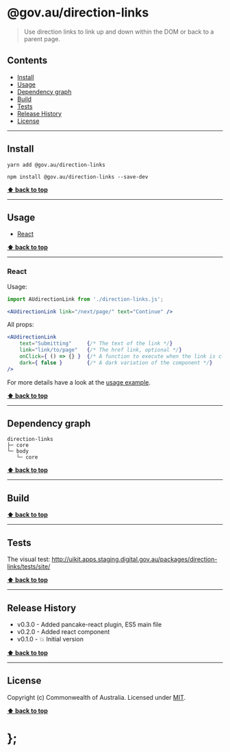 @gov.au/direction-links
============

> Use direction links to link up and down within the DOM or back to a parent page.


## Contents

* [Install](#install)
* [Usage](#usage)
* [Dependency graph](#dependency-graph)
* [Build](#build)
* [Tests](#tests)
* [Release History](#release-history)
* [License](#license)


----------------------------------------------------------------------------------------------------------------------------------------------------------------


## Install


```shell
yarn add @gov.au/direction-links
```

```shell
npm install @gov.au/direction-links --save-dev
```


**[⬆ back to top](#contents)**


----------------------------------------------------------------------------------------------------------------------------------------------------------------


## Usage


* [React](#react)


**[⬆ back to top](#contents)**


----------------------------------------------------------------------------------------------------------------------------------------------------------------


### React

Usage:

```jsx
import AUdirectionLink from './direction-links.js';

<AUdirectionLink link="/next/page/" text="Continue" />
```

All props:

```jsx
<AUdirectionLink
	text="Submitting"     {/* The text of the link */}
	link="link/to/page"   {/* The href link, optional */}
	onClick={ () => {} }  {/* A function to execute when the link is clicked, optional */}
	dark={ false }        {/* A dark variation of the component */}
/>
```

For more details have a look at the [usage example](https://github.com/govau/uikit/tree/master/packages/direction-links/tests/react/index.js).


**[⬆ back to top](#contents)**


----------------------------------------------------------------------------------------------------------------------------------------------------------------


## Dependency graph

```shell
direction-links
├─ core
└─ body
   └─ core
```


**[⬆ back to top](#contents)**


----------------------------------------------------------------------------------------------------------------------------------------------------------------


## Build


**[⬆ back to top](#contents)**


----------------------------------------------------------------------------------------------------------------------------------------------------------------


## Tests

The visual test: http://uikit.apps.staging.digital.gov.au/packages/direction-links/tests/site/


**[⬆ back to top](#contents)**


----------------------------------------------------------------------------------------------------------------------------------------------------------------


## Release History

* v0.3.0 - Added pancake-react plugin, ES5 main file
* v0.2.0 - Added react component
* v0.1.0 - 💥 Initial version


**[⬆ back to top](#contents)**


----------------------------------------------------------------------------------------------------------------------------------------------------------------


## License

Copyright (c) Commonwealth of Australia.
Licensed under [MIT](https://raw.githubusercontent.com/govau/uikit/packages/core/master/LICENSE).


**[⬆ back to top](#contents)**

# };
